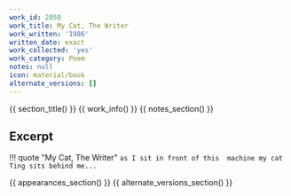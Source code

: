 ```yaml
---
work_id: 2050
work_title: My Cat, The Writer
work_written: '1986'
written_date: exact
work_collected: 'yes'
work_category: Poem
notes: null
icon: material/book
alternate_versions: []
---
```


{{ section_title() }}
{{ work_info() }}
{{ notes_section() }}
## Excerpt
!!! quote "My Cat, The Writer"
    ```
    as I sit in front of this 
    machine
    my cat Ting sits behind
    me...
    ```

{{ appearances_section() }}
{{ alternate_versions_section() }}